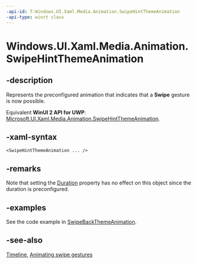 ```yaml
---
-api-id: T:Windows.UI.Xaml.Media.Animation.SwipeHintThemeAnimation
-api-type: winrt class
---
```


<!-- Class syntax.
public class SwipeHintThemeAnimation : Windows.UI.Xaml.Media.Animation.Timeline, Windows.UI.Xaml.Media.Animation.ISwipeHintThemeAnimation
-->

# Windows.UI.Xaml.Media.Animation.SwipeHintThemeAnimation

## -description
Represents the preconfigured animation that indicates that a **Swipe** gesture is now possible.

Equivalent **WinUI 2 API for UWP**: [Microsoft.UI.Xaml.Media.Animation.SwipeHintThemeAnimation](/windows/winui/api/microsoft.ui.xaml.media.animation.swipehintthemeanimation).

## -xaml-syntax
```xaml
<SwipeHintThemeAnimation ... />
```

## -remarks
Note that setting the [Duration](timeline_duration.md) property has no effect on this object since the duration is preconfigured.

## -examples
See the code example in [SwipeBackThemeAnimation](swipebackthemeanimation.md).

## -see-also
[Timeline](timeline.md), [Animating swipe gestures](/previous-versions/windows/apps/jj649435(v=win.10))
